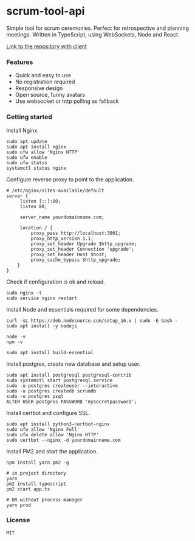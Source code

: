 # scrum-tool-api
Simple tool for scrum ceremonies. Perfect for retrospective and planning meetings. 
Written in TypeScript, using WebSockets, Node and React.

[Link to the repository with client](https://github.com/pilotpirxie/scrum-tool-client)

### Features
* Quick and easy to use
* No registration required
* Responsive design
* Open source, funny avatars
* Use websocket or http polling as fallback

### Getting started
Install Nginx.
```shell
sudo apt update
sudo apt install nginx
sudo ufw allow 'Nginx HTTP'
sudo ufw enable
sudo ufw status
systemctl status nginx
```

Configure reverse proxy to point to the application.
```shell
# /etc/nginx/sites-available/default
server {
     listen [::]:80;
     listen 80;

     server_name yourdomainname.com;

     location / {
         proxy_pass http://localhost:3001;
         proxy_http_version 1.1;
         proxy_set_header Upgrade $http_upgrade;
         proxy_set_header Connection 'upgrade';
         proxy_set_header Host $host;
         proxy_cache_bypass $http_upgrade;
    }
}
```

Check if configuration is ok and reload.
```shell
sudo nginx -t
sudo service nginx restart
```

Install Node and essentials required for some dependencies.
```shell
curl -sL https://deb.nodesource.com/setup_16.x | sudo -E bash -
sudo apt install -y nodejs

node -v
npm -v

sudo apt install build-essential
```

Install postgres, create new database and setup user.
```shell
sudo apt install postgresql postgresql-contrib
sudo systemctl start postgresql.service
sudo -u postgres createuser --interactive
sudo -u postgres createdb scrumdb
sudo -u postgres psql
ALTER USER postgres PASSWORD 'mysecretpassword';
```

Install certbot and configure SSL.
```shell
sudo apt install python3-certbot-nginx
sudo ufw allow 'Nginx Full'
sudo ufw delete allow 'Nginx HTTP'
sudo certbot --nginx -d yourdomainname.com
```

Install PM2 and start the application.
```shell
npm install yarn pm2 -g

# in project directory
yarn
pm2 install typescript
pm2 start app.ts

# OR without process manager
yarn prod
```

### License
```
MIT
```